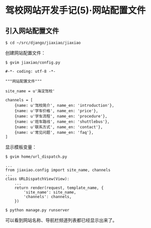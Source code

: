 # 驾校网站开发手记(5)·网站配置文件

## 引入网站配置文件

    $ cd ~/src/django/jiaxiao/jiaxiao

创建网站配置文件：

    $ gvim jiaxiao/config.py

    #-*- coding: utf-8 -*-

    """网站配置文件"""

    site_name = u'海淀驾校'

    channels = [
        {name: u'驾校简介', name_en: 'introduction'},
        {name: u'学车价格', name_en: 'price'},
        {name: u'学车流程', name_en: 'procedure'},
        {name: u'班车路线', name_en: 'shuttlebus'},
        {name: u'联系方式', name_en: 'contact'},
        {name: u'常见问题', name_en: 'faq'},
    ]

显示模板变量：

    $ gvim home/url_dispatch.py

    ...
    from jiaxiao.config import site_name, channels
    ...
    class URLDispatchView(View):
        ...
        return render(request, template_name, {
            'site_name': site_name,
            'channels': channels,
        })

    $ python manage.py runserver

可以看到网站名称、导航栏频道列表都已经显示出来了。